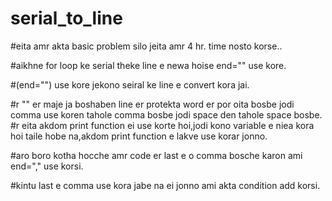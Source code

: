 # serial_to_line
#eita amr akta basic problem silo jeita amr 4 hr. time nosto korse..

#aikhne for loop ke serial theke line e newa hoise end="" use kore.

#(end="") use kore jekono seiral ke line e convert kora jai.

#r "" er maje ja boshaben line er protekta word er por oita bosbe jodi comma use koren tahole comma bosbe jodi space den tahole space bosbe.
#r eita akdom print function ei use korte hoi,jodi kono variable e niea kora hoi taile hobe na,akdom print function e lakve use korar jonno.

#aro boro kotha hocche amr code er last e o comma bosche karon ami end="," use korsi.

#kintu last e comma use kora jabe na ei jonno ami akta condition add korsi.
